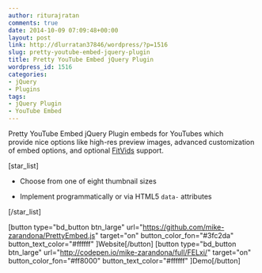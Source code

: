 ```yaml
---
author: riturajratan
comments: true
date: 2014-10-09 07:09:48+00:00
layout: post
link: http://dlurratan37846/wordpress/?p=1516
slug: pretty-youtube-embed-jquery-plugin
title: Pretty YouTube Embed jQuery Plugin
wordpress_id: 1516
categories:
- jQuery
- Plugins
tags:
- jQuery Plugin
- YouTube Embed
---
```


Pretty YouTube Embed jQuery Plugin embeds for YouTubes which provide nice options like high-res preview images, advanced customization of embed options, and optional [FitVids](http://fitvidsjs.com/) support.

[star_list]



	
  * Choose from one of eight thumbnail sizes

	
  * Implement programmatically or via HTML5 `data-` attributes


[/star_list]



[button type="bd_button btn_large" url="https://github.com/mike-zarandona/PrettyEmbed.js" target="on" button_color_fon="#3fc2da" button_text_color="#ffffff" ]Website[/button] [button type="bd_button btn_large" url="http://codepen.io/mike-zarandona/full/FELxi/" target="on" button_color_fon="#ff8000" button_text_color="#ffffff" ]Demo[/button]
